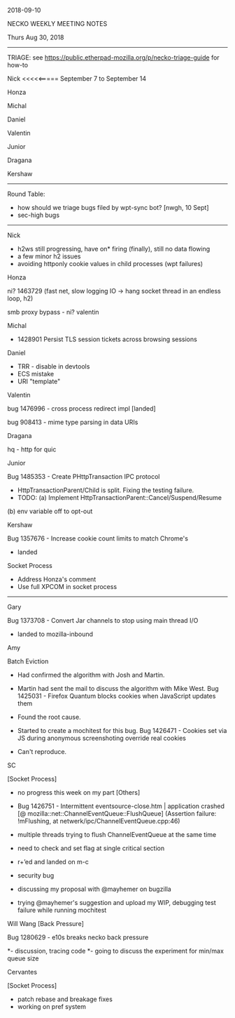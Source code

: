 2018-09-10

NECKO WEEKLY MEETING NOTES

Thurs Aug 30, 2018

-----------------------------------------------
TRIAGE: see https://public.etherpad-mozilla.org/p/necko-triage-guide for how-to

Nick <<<<<===== September 7 to September 14

Honza

Michal

Daniel

Valentin

Junior

Dragana

Kershaw

----------------------------------------------
Round Table:

- how should we triage bugs filed by wpt-sync bot? [nwgh, 10 Sept]
- sec-high bugs

----------------
Nick

- h2ws still progressing, have on* firing (finally), still no data flowing
- a few minor h2 issues
- avoiding httponly cookie values in child processes (wpt failures)

Honza

ni? 1463729 (fast net, slow logging IO -> hang socket thread in an endless loop, h2)

smb proxy bypass - ni? valentin

Michal

 - 1428901 Persist TLS session tickets across browsing sessions

Daniel

 - TRR - disable in devtools
 - ECS mistake
 - URI "template"

Valentin

bug 1476996 - cross process redirect impl [landed]

bug 908413 - mime type parsing in data URIs

Dragana

hq - http for quic

Junior

Bug 1485353 - Create PHttpTransaction IPC protocol

- HttpTransactionParent/Child is split. Fixing the testing failure.
- TODO:
(a) Implement HttpTransactionParent::Cancel/Suspend/Resume

(b) env variable off to opt-out

Kershaw

Bug 1357676 - Increase cookie count limits to match Chrome's

 - landed

Socket Process

 - Address Honza's comment
 - Use full XPCOM in socket process

-----------
Gary

Bug 1373708 - Convert Jar channels to stop using main thread I/O

- landed to mozilla-inbound

Amy

Batch Eviction

* Had confirmed the algorithm with Josh and Martin.
* Martin had sent the mail to discuss the algorithm with Mike West.
Bug 1425031 - Firefox Quantum blocks cookies when JavaScript updates them

* Found the root cause.
* Started to create a mochitest for this bug.
Bug 1426471 - Cookies set via JS during anonymous screenshoting override real cookies

* Can't reproduce.

SC

[Socket Process]

- no progress this week on my part
[Others]

- Bug 1426751 - Intermittent eventsource-close.htm | application crashed [@ mozilla::net::ChannelEventQueue::FlushQueue] (Assertion failure: !mFlushing, at netwerk/ipc/ChannelEventQueue.cpp:46)
 - multiple threads trying to flush ChannelEventQueue at the same time
 - need to check and set flag at single critical section
 - r+’ed and landed on m-c
- security bug
 - discussing my proposal with @mayhemer on bugzilla
 - trying @mayhemer's suggestion and upload my WIP, debugging test failure while running mochitest

 Will Wang
[Back Pressure]

Bug 1280629 - e10s breaks necko back pressure

*- discussion, tracing code
*- going to discuss the experiment for min/max queue size

Cervantes

[Socket Process]

- patch rebase and breakage fixes
- working on pref system
